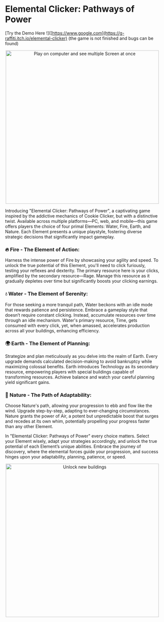 # Elemental Clicker: Pathways of Power
[Try the Demo Here !]([https://www.google.com](https://g-raffiti.itch.io/elemental-clicker) (the game is not finished and bugs can be found)

 <p align="center">
<img height="500" alt="Play on computer and see multiple Screen at once" src="/README_Files/Clicker2022-intro.gif" title="Element Clicker Intro">
 </p>
Introducing "Elemental Clicker: Pathways of Power", a captivating game inspired by the addictive mechanics of Cookie Clicker, but with a distinctive twist. Available across multiple platforms—PC, web, and mobile—this game offers players the choice of four primal Elements: Water, Fire, Earth, and Nature. Each Element presents a unique playstyle, fostering diverse strategic decisions that significantly impact gameplay.

### 🔥 Fire - The Element of Action:
Harness the intense power of Fire by showcasing your agility and speed. To unlock the true potential of this Element, you'll need to click furiously, testing your reflexes and dexterity. The primary resource here is your clicks, amplified by the secondary resource—Rage. Manage this resource as it gradually depletes over time but significantly boosts your clicking earnings.

### 💧 Water - The Element of Serenity:
For those seeking a more tranquil path, Water beckons with an idle mode that rewards patience and persistence. Embrace a gameplay style that doesn’t require constant clicking. Instead, accumulate resources over time through an idle mechanism. Water's primary resource, Time, gets consumed with every click, yet, when amassed, accelerates production across all your buildings, enhancing efficiency.

### 🌍 Earth - The Element of Planning:
Strategize and plan meticulously as you delve into the realm of Earth. Every upgrade demands calculated decision-making to avoid bankruptcy while maximizing colossal benefits. Earth introduces Technology as its secondary resource, empowering players with special buildings capable of transforming resources. Achieve balance and watch your careful planning yield significant gains.

### 🌿 Nature - The Path of Adaptability:
Choose Nature's path, allowing your progression to ebb and flow like the wind. Upgrade step-by-step, adapting to ever-changing circumstances. Nature grants the power of Air, a potent but unpredictable boost that surges and recedes at its own whim, potentially propelling your progress faster than any other Element.

In "Elemental Clicker: Pathways of Power" every choice matters. Select your Element wisely, adapt your strategies accordingly, and unlock the true potential of each Element’s unique abilities. Embrace the journey of discovery, where the elemental forces guide your progression, and success hinges upon your adaptability, planning, patience, or speed.

<p align="center">
<img height="500" alt="Unlock new buildings" src="/README_Files/Clicker 2022 Unlock Building.gif" title="Element Clicker Unlock Buildings"/>
</p>
